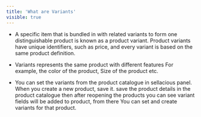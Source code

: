 ```yaml
---
title: 'What are Variants'
visible: true
---
```


* A specific item that is bundled in with related variants to form one distinguishable product is known as a product variant. Product variants have unique identifiers, such as price, and every variant is based on the same product definition.

* Variants represents the same product with different features For example, the color of the product, Size of the product etc. 

* You can set the variants from the product catalogue in sellacious panel. When you create a new product, save it. save the product details in the product catalogue then after reopening the products you can see variant fields will be added to product, from there You can set and create variants for that product.

